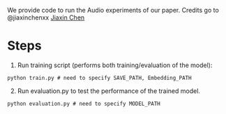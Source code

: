 We provide code to run the Audio experiments of our paper.
Credits go to @jiaxinchenxx [Jiaxin Chen](https://github.com/jiaxinchenxx)

# Steps

1. Run training script (performs both training/evaluation of the model):

```
python train.py # need to specify SAVE_PATH, Embedding_PATH 
```

2. Run evaluation.py to test the performance of the trained model.

```
python evaluation.py # need to specify MODEL_PATH  
```
